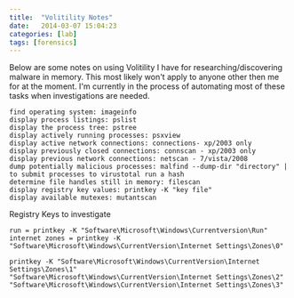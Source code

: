 ```yaml
---
title:  "Volitility Notes"
date:   2014-03-07 15:04:23
categories: [lab]
tags: [forensics]
---
```

Below are some notes on using Volitility I have for researching/discovering malware in memory.  This most likely won't apply to anyone other then me for at the moment.  I'm currently in the process of automating most of these tasks when investigations are needed.

```Registry
find operating system: imageinfo
display process listings: pslist
display the process tree: pstree
display actively running processes: psxview
display active network connections: connections- xp/2003 only
display previously closed connections: connscan - xp/2003 only
display previous network connections: netscan - 7/vista/2008
dump potentially malicious processes: malfind --dump-dir "directory" | to submit processes to virustotal run a hash
determine file handles still in memory: filescan
display registry key values: printkey -K "key file"
display available mutexes: mutantscan
``` 
 
Registry Keys to investigate
```Registry
run = printkey -K "Software\Microsoft\Windows\Currentversion\Run"
internet zones = printkey -K "Software\Microsoft\Windows\CurrentVersion\Internet Settings\Zones\0"

printkey -K "Software\Microsoft\Windows\CurrentVersion\Internet Settings\Zones\1"
"Software\Microsoft\Windows\CurrentVersion\Internet Settings\Zones\2"
"Software\Microsoft\Windows\CurrentVersion\Internet Settings\Zones\3"
```
